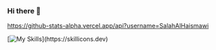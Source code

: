 ### Hi there 👋

https://github-stats-alpha.vercel.app/api?username=SalahAlHaismawi


[![My Skills](https://skillicons.dev/icons?i=js,typescript,html,tailwind,nodejs,nextjs,react,angular,java,python,css,wasm,firebase,linux,)](https://skillicons.dev)
